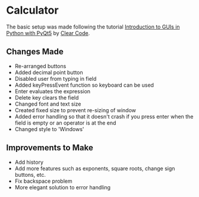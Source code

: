 # Calculator

The basic setup was made following the tutorial [Introduction to GUIs in Python with PyQt5](https://youtu.be/8jrEVihl-E4) by [Clear Code](https://www.youtube.com/c/ClearCode).

## Changes Made
* Re-arranged buttons
* Added decimal point button
* Disabled user from typing in field
* Added keyPressEvent function so keyboard can be used
* Enter evaluates the expression
* Delete key clears the field
* Changed font and text size
* Created fixed size to prevent re-sizing of window
* Added error handling so that it doesn't crash if you press enter when the field is empty or an operator is at the end
* Changed style to 'Windows'

## Improvements to Make
* Add history
* Add more features such as exponents, square roots, change sign buttons, etc.
* Fix backspace problem
* More elegant solution to error handling
